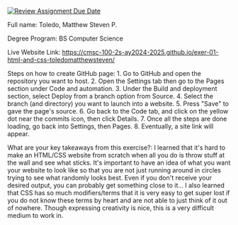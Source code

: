 [![Review Assignment Due Date](https://classroom.github.com/assets/deadline-readme-button-22041afd0340ce965d47ae6ef1cefeee28c7c493a6346c4f15d667ab976d596c.svg)](https://classroom.github.com/a/hMVHYWFS)

Full name: Toledo, Matthew Steven P.

Degree Program: BS Computer Science

Live Website Link:
    https://cmsc-100-2s-ay2024-2025.github.io/exer-01-html-and-css-toledomatthewsteven/

Steps on how to create GitHub page:
    1. Go to GitHub and open the repository you want to host.
    2. Open the Settings tab then go to the Pages section under Code and automation.
    3. Under the Build and deployment section, select Deploy from a branch option from Source.
    4. Select the branch (and directory) you want to launch into a website.
    5. Press "Save" to gave the page's source.
    6. Go back to the Code tab, and click on the yellow dot near the commits icon, then click Details. 
    7. Once all the steps are done loading, go back into Settings, then Pages.
    8. Eventually, a site link will appear.

What are your key takeaways from this exercise?:
    I learned that it's hard to make an HTML/CSS website from scratch when all you do is throw stuff at the wall and see what sticks.
    It's important to have an idea of what you want your website to look like so that you are not just running around in circles trying to see what randomly looks best.
    Even if you don't receive your desired output, you can probably get something close to it... 
    I also learned that CSS has so much modifiers/terms that it is very easy to get super lost if you do not know these terms by heart and are not able to just think of it out of nowhere.
    Though expressing creativity is nice, this is a very difficult medium to work in.
